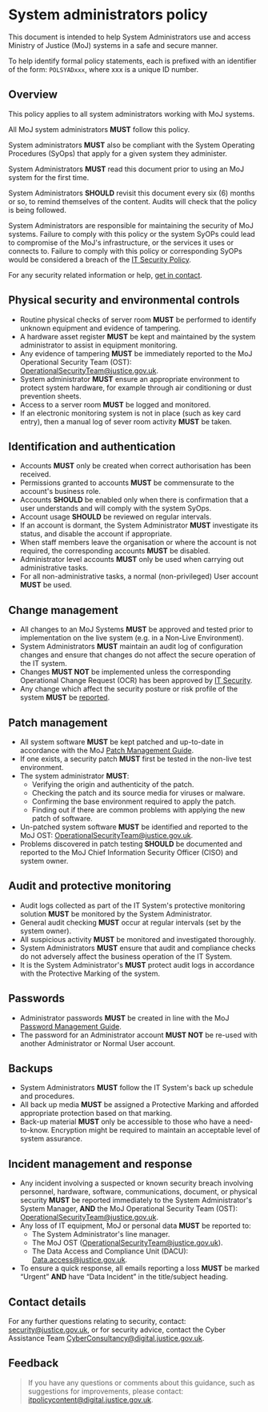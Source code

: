 # System administrators policy

This document is intended to help System Administrators use and access Ministry of Justice \(MoJ\) systems in a safe and secure manner.

To help identify formal policy statements, each is prefixed with an identifier of the form: `POLSYADxxx`, where xxx is a unique ID number.

## Overview

This policy applies to all system administrators working with MoJ systems.

All MoJ system administrators **MUST** follow this policy.

System administrators **MUST** also be compliant with the System Operating Procedures \(SyOps\) that apply for a given system they administer.

System Administrators **MUST** read this document prior to using an MoJ system for the first time.

System Administrators **SHOULD** revisit this document every six \(6\) months or so, to remind themselves of the content. Audits will check that the policy is being followed.

System Administrators are responsible for maintaining the security of MoJ systems. Failure to comply with this policy or the system SyOPs could lead to compromise of the MoJ's infrastructure, or the services it uses or connects to. Failure to comply with this policy or corresponding SyOPs would be considered a breach of the [IT Security Policy](it-security-policy-overview.md).

For any security related information or help, [get in contact](#contact-details).

## Physical security and environmental controls

-   Routine physical checks of server room **MUST** be performed to identify unknown equipment and evidence of tampering.
-   A hardware asset register **MUST** be kept and maintained by the system administrator to assist in equipment monitoring.
-   Any evidence of tampering **MUST** be immediately reported to the MoJ Operational Security Team \(OST\): [OperationalSecurityTeam@justice.gov.uk](mailto:OperationalSecurityTeam@justice.gov.uk).
-   System administrator **MUST** ensure an appropriate environment to protect system hardware, for example through air conditioning or dust prevention sheets.
-   Access to a server room **MUST** be logged and monitored.
-   If an electronic monitoring system is not in place \(such as key card entry\), then a manual log of sever room activity **MUST** be taken.

## Identification and authentication

-   Accounts **MUST** only be created when correct authorisation has been received.
-   Permissions granted to accounts **MUST** be commensurate to the account's business role.
-   Accounts **SHOULD** be enabled only when there is confirmation that a user understands and will comply with the system SyOps.
-   Account usage **SHOULD** be reviewed on regular intervals.
-   If an account is dormant, the System Administrator **MUST** investigate its status, and disable the account if appropriate.
-   When staff members leave the organisation or where the account is not required, the corresponding accounts **MUST** be disabled.
-   Administrator level accounts **MUST** only be used when carrying out administrative tasks.
-   For all non-administrative tasks, a normal \(non-privileged\) User account **MUST** be used.

## Change management

-   All changes to an MoJ Systems **MUST** be approved and tested prior to implementation on the live system \(e.g. in a Non-Live Environment\).
-   System Administrators **MUST** maintain an audit log of configuration changes and ensure that changes do not affect the secure operation of the IT system.
-   Changes **MUST NOT** be implemented unless the corresponding Operational Change Request \(OCR\) has been approved by [IT Security](#contact-details).
-   Any change which affect the security posture or risk profile of the system **MUST** be [reported](#contact-details).

## Patch management

-   All system software **MUST** be kept patched and up-to-date in accordance with the MoJ [Patch Management Guide](patch-management-guide.md).
-   If one exists, a security patch **MUST** first be tested in the non-live test environment.
-   The system administrator **MUST**:
    -   Verifying the origin and authenticity of the patch.
    -   Checking the patch and its source media for viruses or malware.
    -   Confirming the base environment required to apply the patch.
    -   Finding out if there are common problems with applying the new patch of software.
-   Un-patched system software **MUST** be identified and reported to the MoJ OST: [OperationalSecurityTeam@justice.gov.uk](mailto:OperationalSecurityTeam@justice.gov.uk).
-   Problems discovered in patch testing **SHOULD** be documented and reported to the MoJ Chief Information Security Officer \(CISO\) and system owner.

## Audit and protective monitoring

-   Audit logs collected as part of the IT System's protective monitoring solution **MUST** be monitored by the System Administrator.
-   General audit checking **MUST** occur at regular intervals \(set by the system owner\).
-   All suspicious activity **MUST** be monitored and investigated thoroughly.
-   System Administrators **MUST** ensure that audit and compliance checks do not adversely affect the business operation of the IT System.
-   It is the System Administrator's **MUST** protect audit logs in accordance with the Protective Marking of the system.

## Passwords

-   Administrator passwords **MUST** be created in line with the MoJ [Password Management Guide](password-management-guide.md).
-   The password for an Administrator account **MUST NOT** be re-used with another Administrator or Normal User account.

## Backups

-   System Administrators **MUST** follow the IT System's back up schedule and procedures.
-   All back up media **MUST** be assigned a Protective Marking and afforded appropriate protection based on that marking.
-   Back-up material **MUST** only be accessible to those who have a need-to-know. Encryption might be required to maintain an acceptable level of system assurance.

## Incident management and response

-   Any incident involving a suspected or known security breach involving personnel, hardware, software, communications, document, or physical security **MUST** be reported immediately to the System Administrator's System Manager, **AND** the MoJ Operational Security Team \(OST\): [OperationalSecurityTeam@justice.gov.uk](mailto:OperationalSecurityTeam@justice.gov.uk).
-   Any loss of IT equipment, MoJ or personal data **MUST** be reported to:
    -   The System Administrator's line manager.
    -   The MoJ OST \([OperationalSecurityTeam@justice.gov.uk](mailto:OperationalSecurityTeam@justice.gov.uk)\).
    -   The Data Access and Compliance Unit \(DACU\): [Data.access@justice.gov.uk](mailto:Data.access@justice.gov.uk).
-   To ensure a quick response, all emails reporting a loss **MUST** be marked “Urgent” **AND** have “Data Incident” in the title/subject heading.

## Contact details

For any further questions relating to security, contact: [security@justice.gov.uk](mailto:security@justice.gov.uk), or for security advice, contact the Cyber Assistance Team [CyberConsultancy@digital.justice.gov.uk](mailto:CyberConsultancy@digital.justice.gov.uk).

## Feedback

> If you have any questions or comments about this guidance, such as suggestions for improvements, please contact: [itpolicycontent@digital.justice.gov.uk](mailto:itpolicycontent@digital.justice.gov.uk).

